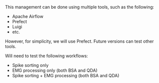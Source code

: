 This management can be done using multiple tools, such as the following:
- Apache Airflow
- Prefect
- Luigi
- etc.

However, for simplicity, we will use Prefect.
Future versions can test other tools.

Will need to test the following workflows:
- Spike sorting only
- EMG processing only (both BSA and QDA)
- Spike sorting + EMG processing (both BSA and QDA)
